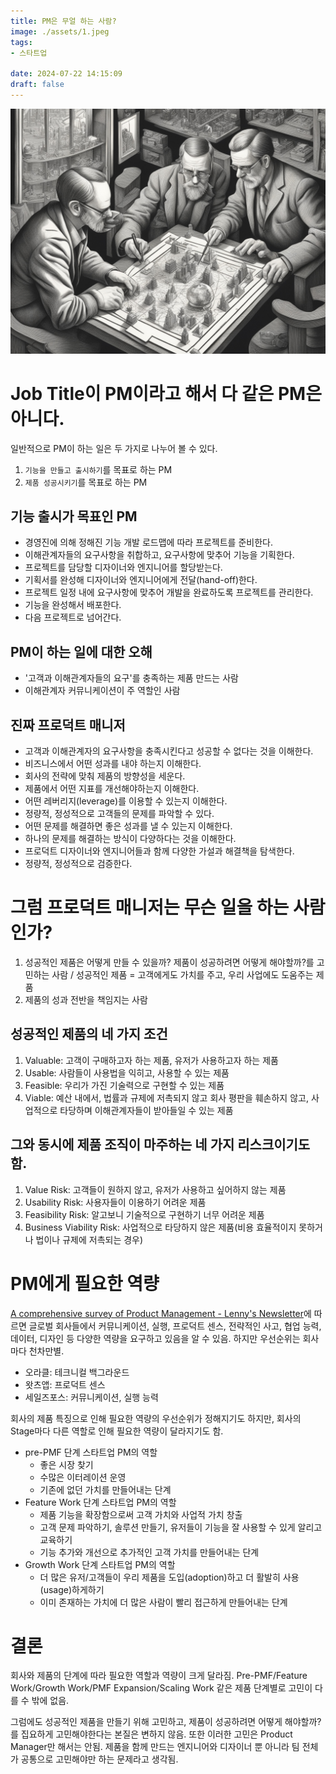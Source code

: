 ```yaml
---
title: PM은 무얼 하는 사람?
image: ./assets/1.jpeg
tags:
- 스타트업

date: 2024-07-22 14:15:09
draft: false
---
```


![hero](./assets/1.jpeg)

# Job Title이 PM이라고 해서 다 같은 PM은 아니다.

일반적으로 PM이 하는 일은 두 가지로 나누어 볼 수 있다.

1. `기능을 만들고 출시하기`를 목표로 하는 PM
2. `제품 성공시키기`를 목표로 하는 PM

## 기능 출시가 목표인 PM

- 경영진에 의해 정해진 기능 개발 로드맵에 따라 프로젝트를 준비한다.
- 이해관계자들의 요구사항을 취합하고, 요구사항에 맞추어 기능을 기획한다.
- 프로젝트를 담당할 디자이너와 엔지니어를 할당받는다.
- 기획서를 완성해 디자이너와 엔지니어에게 전달(hand-off)한다.
- 프로젝트 일정 내에 요구사항에 맞추어 개발을 완료하도록 프로젝트를 관리한다.
- 기능을 완성해서 배포한다.
- 다음 프로젝트로 넘어간다.

## PM이 하는 일에 대한 오해

- '고객과 이해관계자들의 요구'를 충족하는 제품 만드는 사람
- 이해관계자 커뮤니케이션이 주 역할인 사람

## 진짜 프로덕트 매니저

- 고객과 이해관계자의 요구사항을 충족시킨다고 성공할 수 없다는 것을 이해한다.
- 비즈니스에서 어떤 성과를 내야 하는지 이해한다.
- 회사의 전략에 맞춰 제품의 방향성을 세운다.
- 제품에서 어떤 지표를 개선해야하는지 이해한다.
- 어떤 레버리지(leverage)를 이용할 수 있는지 이해한다.
- 정량적, 정성적으로 고객들의 문제를 파악할 수 있다.
- 어떤 문제를 해결하면 좋은 성과를 낼 수 있는지 이해한다.
- 하나의 문제를 해결하는 방식이 다양하다는 것을 이해한다.
- 프로덕트 디자이너와 엔지니어들과 함께 다양한 가설과 해결책을 탐색한다.
- 정량적, 정성적으로 검증한다.

# 그럼 프로덕트 매니저는 무슨 일을 하는 사람인가?

1. 성공적인 제품은 어떻게 만들 수 있을까? 제품이 성공하려면 어떻게 해야할까?를 고민하는 사람 / 성공적인 제품 = 고객에게도 가치를 주고, 우리 사업에도 도움주는 제품
2. 제품의 성과 전반을 책임지는 사람

## 성공적인 제품의 네 가지 조건

1. Valuable: 고객이 구매하고자 하는 제품, 유저가 사용하고자 하는 제품
2. Usable: 사람들이 사용법을 익히고, 사용할 수 있는 제품
3. Feasible: 우리가 가진 기술력으로 구현할 수 있는 제품
4. Viable: 예산 내에서, 법률과 규제에 저촉되지 않고 회사 평판을 훼손하지 않고, 사업적으로 타당하며 이해관계자들이 받아들일 수 있는 제품

## 그와 동시에 제품 조직이 마주하는 네 가지 리스크이기도 함.

1. Value Risk: 고객들이 원하지 않고, 유저가 사용하고 싶어하지 않는 제품
2. Usability Risk: 사용자들이 이용하기 어려운 제품
3. Feasibility Risk: 알고보니 기술적으로 구현하기 너무 어려운 제품
4. Business Viability Risk: 사업적으로 타당하지 않은 제품(비용 효율적이지 못하거나 법이나 규제에 저촉되는 경우)

# PM에게 필요한 역량

[A comprehensive survey of Product Management - Lenny's Newsletter](https://www.lennysnewsletter.com/p/product-management-survey)에 따르면 글로벌 회사들에서 커뮤니케이션, 실행, 프로덕트 센스, 전략적인 사고, 협업 능력, 데이터, 디자인 등 다양한 역량을 요구하고 있음을 알 수 있음. 하지만 우선순위는 회사마다 천차만별.

- 오라클: 테크니컬 백그라운드
- 왓츠앱: 프로덕트 센스
- 세일즈포스: 커뮤니케이션, 실행 능력

회사의 제품 특징으로 인해 필요한 역량의 우선순위가 정해지기도 하지만, 회사의 Stage마다 다른 역할로 인해 필요한 역량이 달라지기도 함.

- pre-PMF 단계 스타트업 PM의 역할
  - 좋은 시장 찾기
  - 수많은 이터레이션 운영
  - 기존에 없던 가치를 만들어내는 단계
- Feature Work 단계 스타트업 PM의 역할
  - 제품 기능을 확장함으로써 고객 가치와 사업적 가치 창출
  - 고객 문제 파악하기, 솔루션 만들기, 유저들이 기능을 잘 사용할 수 있게 알리고 교육하기
  - 기능 추가와 개선으로 추가적인 고객 가치를 만들어내는 단계
- Growth Work 단계 스타트업 PM의 역할
  - 더 많은 유저/고객들이 우리 제품을 도입(adoption)하고 더 활발히 사용(usage)하게하기
  - 이미 존재하는 가치에 더 많은 사람이 빨리 접근하게 만들어내는 단계

# 결론

회사와 제품의 단계에 따라 필요한 역할과 역량이 크게 달라짐. Pre-PMF/Feature Work/Growth Work/PMF Expansion/Scaling Work 같은 제품 단계별로 고민이 다를 수 밖에 없음.

그럼에도 성공적인 제품을 만들기 위해 고민하고, 제품이 성공하려면 어떻게 해야할까?를 집요하게 고민해야한다는 본질은 변하지 않음. 또한 이러한 고민은 Product Manager만 해서는 안됨. 제품을 함께 만드는 엔지니어와 디자이너 뿐 아니라 팀 전체가 공통으로 고민해야만 하는 문제라고 생각됨.